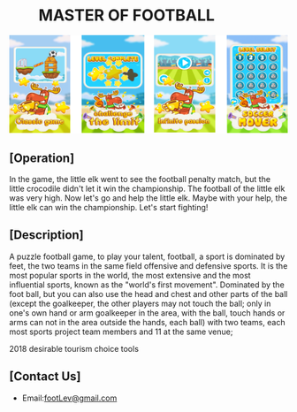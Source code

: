 #            MASTER OF FOOTBALL

![](https://github.com/lilaiwei1236/Lucky/blob/master/footBALL.png)

## [Operation]

In the game, the little elk went to see the football penalty match, but the little crocodile didn't let it win the championship. The football of the little elk was very high. Now let's go and help the little elk. Maybe with your help, the little elk can win the championship.
Let's start fighting!


## [Description]

A puzzle football game, to play your talent, football, a sport is dominated by feet, the two teams in the same field offensive and defensive sports. It is the most popular sports in the world, the most extensive and the most influential sports, known as the "world's first movement". Dominated by the foot ball, but you can also use the head and chest and other parts of the ball (except the goalkeeper, the other players may not touch the ball; only in one's own hand or arm goalkeeper in the area, with the ball, touch hands or arms can not in the area outside the hands, each ball) with two teams, each most sports project team members and 11 at the same venue;

2018 desirable tourism choice tools
## [Contact Us]

* Email:footLev@gmail.com



